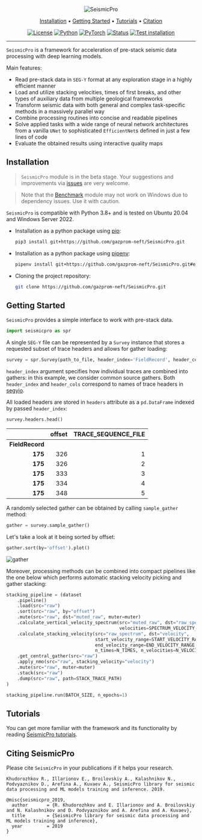<div align="center">

![SeismicPro](https://user-images.githubusercontent.com/26159964/196654661-3ff89a60-c17e-47a5-862f-7f6b814a0df9.png)

<p align="center">
  <a href="#installation">Installation</a> •
  <a href="#getting-started">Getting Started</a> •
  <a href="#tutorials">Tutorials</a> •
  <a href="#citing-seismicpro">Citation</a>
</p>

[![License](https://img.shields.io/github/license/analysiscenter/batchflow.svg)](https://www.apache.org/licenses/LICENSE-2.0)
[![Python](https://img.shields.io/badge/python-3.8-blue.svg)](https://python.org)
[![PyTorch](https://img.shields.io/badge/PyTorch-1.8-orange.svg)](https://pytorch.org)
[![Status](https://github.com/gazprom-neft/SeismicPro/actions/workflows/status.yml/badge.svg?branch=master&event=push)](https://github.com/gazprom-neft/SeismicPro/actions/workflows/status.yml)
[![Test installation](https://github.com/gazprom-neft/SeismicPro/actions/workflows/test-install.yml/badge.svg?branch=master&event=push)](https://github.com/gazprom-neft/SeismicPro/actions/workflows/test-install.yml)

</div>

---

`SeismicPro` is a framework for acceleration of pre-stack seismic data processing with deep learning models.

Main features:
* Read pre-stack data in `SEG-Y` format at any exploration stage in a highly efficient manner
* Load and utilize stacking velocities, times of first breaks, and other types of auxiliary data from multiple geological frameworks
* Transform seismic data with both general and complex task-specific methods in a massively parallel way
* Combine processing routines into concise and readable pipelines
* Solve applied tasks with a wide range of neural network architectures from a vanilla `UNet` to sophisticated `EfficientNet`s defined in just a few lines of code
* Evaluate the obtained results using interactive quality maps

## Installation

> `SeismicPro` module is in the beta stage. Your suggestions and improvements via [issues](https://github.com/gazprom-neft/SeismicPro/issues) are very welcome.

> Note that the [Benchmark](./benchmark/) module may not work on Windows due to dependency issues. Use it with caution.

`SeismicPro` is compatible with Python 3.8+ and is tested on Ubuntu 20.04 and Windows Server 2022.

* Installation as a python package using [pip](https://pip.pypa.io/en/stable/):
    ```bash
    pip3 install git+https://github.com/gazprom-neft/SeismicPro.git
    ```
* Installation as a python package using [pipenv](https://docs.pipenv.org/):
    ```bash
    pipenv install git+https://github.com/gazprom-neft/SeismicPro.git#egg=SeismicPro
    ```
* Cloning the project repository:
    ```bash
    git clone https://github.com/gazprom-neft/SeismicPro.git
    ```

## Getting Started

`SeismicPro` provides a simple interface to work with pre-stack data.

```python
import seismicpro as spr
```

A single `SEG-Y` file can be represented by a `Survey` instance that stores a requested subset of trace headers and allows for gather loading:

```python
survey = spr.Survey(path_to_file, header_index='FieldRecord', header_cols='offset')
```

`header_index` argument specifies how individual traces are combined into gathers: in this example, we consider common source gathers. Both `header_index` and `header_cols` correspond to names of trace headers in [segyio](https://segyio.readthedocs.io/en/latest/segyio.html#trace-header-keys).

All loaded headers are stored in `headers` attribute as a `pd.DataFrame` indexed by passed `header_index`:

```python
survey.headers.head()
```

|                 |   offset |   TRACE_SEQUENCE_FILE |
|----------------:|---------:|----------------------:|
| **FieldRecord** |          |                       |
|         **175** |      326 |                     1 |
|         **175** |      326 |                     2 |
|         **175** |      333 |                     3 |
|         **175** |      334 |                     4 |
|         **175** |      348 |                     5 |

A randomly selected gather can be obtained by calling `sample_gather` method:

```python
gather = survey.sample_gather()
```

Let's take a look at it being sorted by offset:

```python
gather.sort(by='offset').plot()
```

![gather](https://user-images.githubusercontent.com/26159964/196198315-00ac9178-2a14-4e01-b493-77eed8eed144.png)

Moreover, processing methods can be combined into compact pipelines like the one below which performs automatic stacking velocity picking and gather stacking:

```python
stacking_pipeline = (dataset
    .pipeline()
    .load(src="raw")
    .sort(src="raw", by="offset")
    .mute(src="raw", dst="muted_raw", muter=muter)
    .calculate_vertical_velocity_spectrum(src="muted_raw", dst="raw_spectrum",
                                          velocities=SPECTRUM_VELOCITY_RANGE)
    .calculate_stacking_velocity(src="raw_spectrum", dst="velocity",
                                 start_velocity_range=START_VELOCITY_RANGE,
                                 end_velocity_range=END_VELOCITY_RANGE,
                                 n_times=N_TIMES, n_velocities=N_VELOCITIES)
    .get_central_gather(src="raw")
    .apply_nmo(src="raw", stacking_velocity="velocity")
    .mute(src="raw", muter=muter)
    .stack(src="raw")
    .dump(src="raw", path=STACK_TRACE_PATH)
)

stacking_pipeline.run(BATCH_SIZE, n_epochs=1)
```

## Tutorials
You can get more familiar with the framework and its functionality by reading [SeismicPro tutorials](tutorials).

## Citing SeismicPro

Please cite `SeismicPro` in your publications if it helps your research.

    Khudorozhkov R., Illarionov E., Broilovskiy A., Kalashnikov N., Podvyaznikov D., Arefina A., Kuvaev A., SeismicPro library for seismic data processing and ML models training and inference. 2019.

```
@misc{seismicpro_2019,
  author       = {R. Khudorozhkov and E. Illarionov and A. Broilovskiy and N. Kalashnikov and D. Podvyaznikov and A. Arefina and A. Kuvaev},
  title        = {SeismicPro library for seismic data processing and ML models training and inference},
  year         = 2019
}
```

